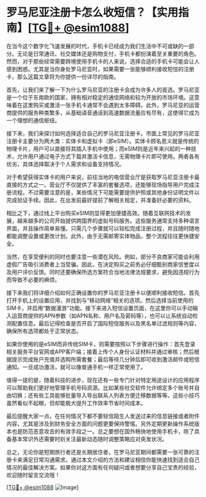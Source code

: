 # 罗马尼亚注册卡怎么收短信？【实用指南】[[TG💪+ @esim1088](https://t.me/s/esim1088)]

在当今这个数字化飞速发展的时代，手机卡已经成为我们生活中不可或缺的一部分。无论是日常通讯、社交媒体还是购物支付，手机卡都扮演着至关重要的角色。然而，对于那些经常需要跨境使用手机卡的人来说，选择合适的手机卡可能会让人感到困惑。尤其是当你身处罗马尼亚时，如果需要一张能够顺利接收短信的注册卡，那么这篇文章将为你提供一份详尽的指南。

首先，让我们来了解一下为什么罗马尼亚的注册卡会成为许多人的首选。罗马尼亚是一个位于东南欧的国家，拥有相对稳定的通信网络和较为开放的市场环境。这意味着在这里购买或激活一张手机卡通常不会遇到太多障碍。此外，罗马尼亚的运营商提供的服务种类繁多，从基础语音通话到高速数据流量应有尽有，这使得它成为一个理想的通信枢纽。

接下来，我们来探讨如何选择适合自己的罗马尼亚注册卡。市面上常见的罗马尼亚注册卡主要分为两大类：实体卡和虚拟卡（即eSIM）。实体卡顾名思义就是传统的物理卡片，用户可以直接将其插入手机中使用；而eSIM则是近年来兴起的一种技术，允许用户通过电子方式下载并激活卡信息，无需物理卡片即可使用。两者各有优劣，具体选择取决于个人需求和设备支持情况。

对于希望获得实体卡的用户来说，前往当地的电信营业厅是获取罗马尼亚注册卡最直接的方式之一。营业厅不仅提供了丰富的套餐选项，还能够现场指导用户完成注册流程。不过需要注意的是，某些情况下可能需要提供护照或其他身份证明文件以完成验证手续。因此，在出发前最好提前了解相关规定，并准备好必要的资料。

相比之下，通过线上平台购买eSIM则显得更加便捷高效。随着互联网技术的发展，越来越多的公司开始提供跨国界的虚拟号码服务。这些服务通常支持多种语言界面，并且操作简单易懂。只需几个步骤就可以轻松完成注册过程，并且随时随地都能调整设置或更改计划。此外，由于无需邮寄实体物品，整个流程往往更快捷安全。

当然，在享受便利的同时也要注意一些潜在风险。例如，部分不良商家可能会利用虚假广告吸引消费者上当受骗。因此，在决定购买之前务必仔细甄别商家信誉度以及用户评价反馈。同时还要确保所选方案符合当地法律法规要求，避免因违规行为而导致不必要的麻烦。

接下来我们将详细介绍如何正确设置你的罗马尼亚注册卡以便顺利接收短信。首先打开手机上的设置应用，并找到与“移动网络”相关的选项。然后选择当前使用的SIM卡，并启用“数据漫游”功能。接下来进入短信设置页面，在这里你可以手动输入运营商提供的APN参数（如APN名称、用户名及密码等），也可以让系统自动检测配置信息。最后记得检查是否开启了国际短信服务以及黑名单过滤规则等内容，确保所有选项都处于正常状态。

如果你使用的是eSIM而非传统SIM卡，则需要按照以下步骤进行操作：首先登录相关服务平台官网或APP客户端；接着上传个人身份认证材料并通过审核；然后根据提示完成账户充值并选购所需套餐；最后等待几分钟后即可收到激活邮件或短信通知。一旦成功激活，就可以像普通手机一样正常使用了。

值得一提的是，随着科技的进步，现在还有一些专门针对特定用途设计的应用程序可以帮助我们更好地管理手机号码资源。比如某些社交软件允许绑定多个账号并自由切换；还有些工具能够批量导入导出联系人列表方便迁移数据等等。这些小技巧虽然看似不起眼，但却能极大提升工作效率节省时间成本。

最后提醒大家一点，在任何情况下都不要轻信陌生人发送过来的信息链接或者附件内容，尤其是涉及到财务安全方面的问题更要保持警惕。另外定期更新操作系统版本也是防范恶意攻击的有效手段之一。总之要想在国外畅快地使用手机卡，除了具备基本常识外还需要时刻关注最新动态随时调整策略应对突发状况。

总之，无论你是短期旅行者还是长期居住者，在罗马尼亚期间都需要一张可靠的注册卡来满足日常沟通需求。通过本文介绍的方法和建议相信你能快速找到适合自己情况的最佳解决方案。如果你对这方面有任何疑问或者想要分享自己宝贵的经验，欢迎随时留言交流哦！

[[TG💪+ @esim1088](https://t.me/s/esim1088) ![Image](https://i.postimg.cc/4NQfJmqS/Snipaste-2025-05-13-00-14-12.png)]